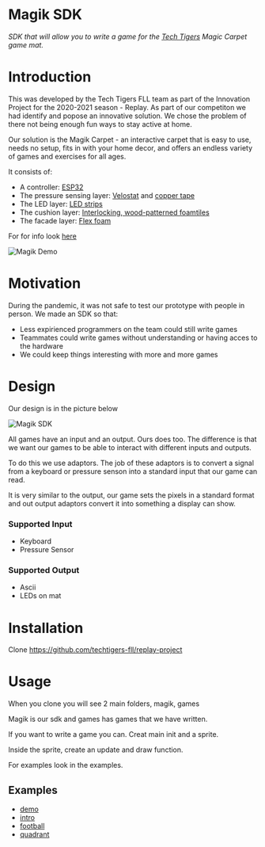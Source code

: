 # Magik SDK

_SDK that will allow you to write a game for the [Tech Tigers](https://www.techtigers.team/home) Magic Carpet game mat._
# Introduction
This was developed by the Tech Tigers FLL team as part of the Innovation Project for the 2020-2021 season -  Replay. As part of our competiton we had identify and popose an innovative solution. We chose the problem of there not being enough fun ways to stay active at home.

Our solution is the Magik Carpet - an interactive carpet that is easy to use, needs no setup, fits in with your home decor, and offers an endless variety of games and exercises for all ages.

It consists of:
- A controller: [ESP32](https://amzn.to/38eJIx1)
- The pressure sensing layer: [Velostat](https://amzn.to/3ehWQFK) and [copper tape](https://amzn.to/2OwDvWw)
- The LED layer: [LED strips](https://amzn.to/2O1q0OL)
- The cushion layer: [Interlocking, wood-patterned foamtiles](https://amzn.to/3rqJL0x)
- The facade layer: [Flex foam](https://bit.ly/38ioNcI)

For for info look [here](https://www.techtigers.team/replay/project)

![Magik Demo](images/magik-demo.gif)

# Motivation
During the pandemic, it was not safe to test our prototype with people
in person. We made an SDK so that:
- Less expirienced programmers on the team could still write games
- Teammates could write games without understanding or having acces to the hardware
- We could keep things interesting with more and more games

# Design

Our design is in the picture below

![Magik SDK](images/magik-sdk.png)

All games have an input and an output. Ours does too. The difference is that we want our games to be able to interact with different inputs and outputs. 

To do this we use adaptors. The job of these adaptors is to convert a signal from a keyboard or pressure senson into a standard input that our game can read.

It is very similar to the output, our game sets the pixels in a standard format and out output adaptors convert it into something a display can show.

### Supported Input
 - Keyboard
 - Pressure Sensor
### Supported Output
- Ascii
- LEDs on mat

# Installation

Clone 
https://github.com/techtigers-fll/replay-project

# Usage

When you clone you will see 2 main folders, magik, games

Magik is our sdk and games has games that we have written.

If you want to write a game you can.
Creat main init and a sprite.

Inside the sprite, create an update and draw function.

For examples look in the examples.
## Examples

- [demo](https://github.com/techtigers-fll/replay-project/tree/master/games/demo)
- [intro](https://github.com/techtigers-fll/replay-project/tree/master/games/intro)
- [football](https://github.com/techtigers-fll/replay-project/tree/master/games/football)
- [quadrant](https://github.com/techtigers-fll/replay-project/tree/master/games/quadrant)





